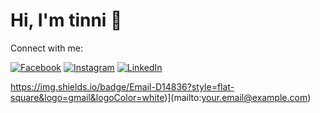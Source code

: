 # Hi, I'm tinni 👋

Connect with me:

[![Facebook](https://img.shields.io/badge/Facebook-1877F2?style=flat-square&logo=facebook&logoColor=white)](https://www.facebook.com/share/199eC8sEkD/)
[![Instagram](https://img.shields.io/badge/Instagram-E4405F?style=flat-square&logo=instagram&logoColor=white)](https://www.instagram.com/tintintinni23?igsh=d2R5YW5xdW1iMXBt)
[![LinkedIn](https://img.shields.io/badge/LinkedIn-0A66C2?style=flat-square&logo=linkedin&logoColor=white)](https://www.linkedin.com/in/mst-sathi-akter-1b631a338?utm_source=share&utm_campaign=share_via&utm_content=profile&utm_medium=android_app)

https://img.shields.io/badge/Email-D14836?style=flat-square&logo=gmail&logoColor=white)](mailto:your.email@example.com)

